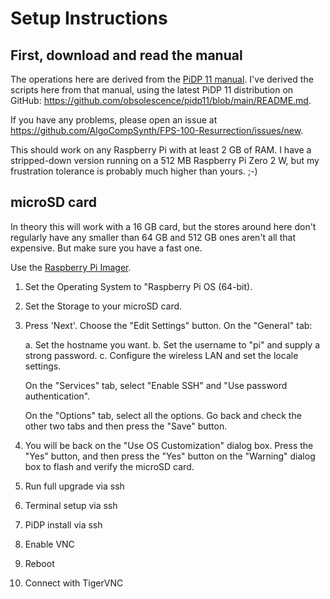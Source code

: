 # Setup Instructions

## First, download and read the manual

The operations here are derived from the 
[PiDP 11 manual](https://obsolescence.dev/pidp11/PiDP-11_Manual.pdf).
I've derived the scripts here from that manual, using the latest
PiDP 11 distribution on GitHub:
<https://github.com/obsolescence/pidp11/blob/main/README.md>.

If you have any problems, please open an issue at
<https://github.com/AlgoCompSynth/FPS-100-Resurrection/issues/new>.

This should work on any Raspberry Pi with at least 2 GB of RAM. I
have a stripped-down version running on a 512 MB Raspberry Pi
Zero 2 W, but my frustration tolerance is probably much higher than
yours. ;-)

## microSD card

In theory this will work with a 16 GB card, but the stores around
here don't regularly have any smaller than 64 GB and 512 GB ones
aren't all that expensive. But make sure you have a fast one.

Use the [Raspberry Pi Imager](https://www.raspberrypi.com/software/).

1. Set the Operating System to "Raspberry Pi OS (64-bit).
2. Set the Storage to your microSD card.
3. Press 'Next'. Choose the "Edit Settings" button. On the "General" tab:

    a. Set the hostname you want.
    b. Set the username to "pi" and supply a strong password.
    c. Configure the wireless LAN and set the locale settings.

    On the "Services" tab, select "Enable SSH" and "Use password authentication".

    On the "Options" tab, select all the options. Go back and check the other
    two tabs and then press the "Save" button.

4. You will be back on the "Use OS Customization" dialog box. Press the "Yes"
button, and then press the "Yes" button on the "Warning" dialog box to flash
and verify the microSD card.

2. Run full upgrade via ssh
3. Terminal setup via ssh
4. PiDP install via ssh
5. Enable VNC
6. Reboot
7. Connect with TigerVNC
